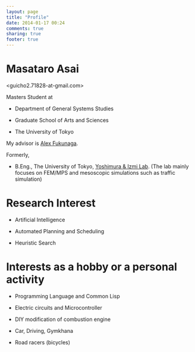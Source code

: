```yaml
---
layout: page
title: "Profile"
date: 2014-01-17 00:24
comments: true
sharing: true
footer: true
---
```


# Masataro Asai

<guicho2.71828-at-gmail.com>

Masters Student at

-   Department of General Systems Studies

-   Graduate School of Arts and Sciences

-   The University of Tokyo

My advisor is [Alex Fukunaga](http://metahack.org/).

Formerly,

-   B.Eng., The University of Tokyo, [Yoshimura & Izmi Lab](http://save.sys.t.u-tokyo.ac.jp/index_e.html).
    (The lab mainly focuses on FEM/MPS and mesoscopic simulations
    such as traffic simulation)

# Research Interest

-   Artificial Intelligence

-   Automated Planning and Scheduling

-   Heuristic Search

# Interests as a hobby or a personal activity

-   Programming Language and Common Lisp

-   Electric circuits and Microcontroller

-   DIY modification of combustion engine

-   Car, Driving, Gymkhana

-   Road racers (bicycles)
